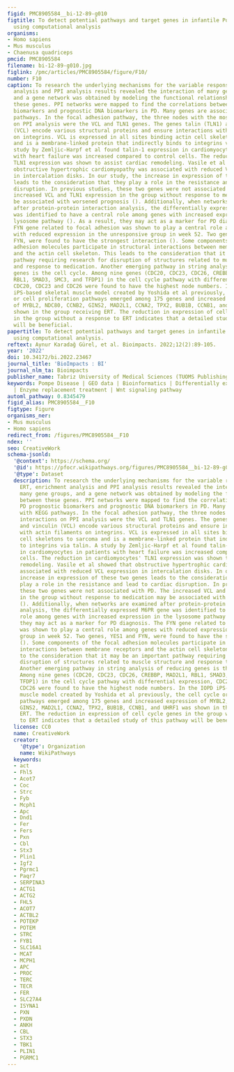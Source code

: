 ```yaml
---
figid: PMC8905584__bi-12-89-g010
figtitle: To detect potential pathways and target genes in infantile Pompe patients
  using computational analysis
organisms:
- Homo sapiens
- Mus musculus
- Chaenusa quadriceps
pmcid: PMC8905584
filename: bi-12-89-g010.jpg
figlink: /pmc/articles/PMC8905584/figure/F10/
number: F10
caption: To research the underlying mechanisms for the variable response to ERT, enrichment
  analysis and PPI analysis results revealed the interaction of many gene groups,
  and a gene network was obtained by modeling the functional relationships between
  these genes. PPI networks were mapped to find the correlations between PD prognostic
  biomarkers and prognostic DNA biomarkers in PD. Many genes are associated with KEGG
  pathways. In the focal adhesion pathway, the three nodes with the most interactions
  on PPI analysis were the VCL and TLN1 genes. The genes talin (TLN1) and vinculin
  (VCL) encode various structural proteins and ensure interactions with actin filaments
  on integrins. VCL is expressed in all sites binding actin cell skeletons to sarcoma
  and is a membrane-linked protein that indirectly binds to integrins via talin. A
  study by Zemljic-Harpf et al found talin-1 expression in cardiomyocytes in patients
  with heart failure was increased compared to control cells. The reduction in cardiomyocytes'
  TLN1 expression was shown to assist cardiac remodeling. Vasile et al showed that
  obstructive hypertrophic cardiomyopathy was associated with reduced VCL expression
  in intercalation disks. In our study, the increase in expression of these two genes
  leads to the consideration that they play a role in the resistance and lead to cardiac
  disruption. In previous studies, these two genes were not associated with PD. The
  increased VCL and TLN1 expression in the group without response to medication may
  be associated with worsened prognosis (). Additionally, when networks are examined
  after protein-protein interaction analysis, the differentially expressed M6PR gene
  was identified to have a central role among genes with increased expression in the
  lysosome pathway (). As a result, they may act as a marker for PD diagnosis. The
  FYN gene related to focal adhesion was shown to play a central role among genes
  with reduced expression in the unresponsive group in week 52. Two genes, YES1 and
  FYN, were found to have the strongest interaction (). Some components of the focal
  adhesion molecules participate in structural interactions between membrane receptors
  and the actin cell skeleton. This leads to the consideration that it may be an important
  pathway requiring research for disruption of structures related to muscle structure
  and response to medication. Another emerging pathway in string analysis of reducing
  genes is the cell cycle. Among nine genes (CDC20, CDC23, CDC26, CREBBP, MAD2L1,
  RBL1, SMAD3, SMC3, and TFDP1) in the cell cycle pathway with differential expression,
  CDC20, CDC23 and CDC26 were found to have the highest node numbers. In the IOPD
  iPS-based skeletal muscle model created by Yoshida et al previously, the cell cycle
  or cell proliferation pathways emerged among 175 genes and increased expression
  of MYBL2, NDC80, CCNB2, GINS2, MAD2L1, CCNA2, TPX2, BUB1B, CCNB1, and UHRF1 was
  shown in the group receiving ERT. The reduction in expression of cell cycle genes
  in the group without a response to ERT indicates that a detailed study of this pathway
  will be beneficial.
papertitle: To detect potential pathways and target genes in infantile Pompe patients
  using computational analysis.
reftext: Aynur Karadağ Gürel, et al. Bioimpacts. 2022;12(2):89-105.
year: '2022'
doi: 10.34172/bi.2022.23467
journal_title: 'BioImpacts : BI'
journal_nlm_ta: Bioimpacts
publisher_name: Tabriz University of Medical Sciences (TUOMS Publishing Group)
keywords: Pompe Disease | GEO data | Bioinformatics | Differentially expressed genes
  | Enzyme replacement treatment | Wnt signaling pathway
automl_pathway: 0.8345479
figid_alias: PMC8905584__F10
figtype: Figure
organisms_ner:
- Mus musculus
- Homo sapiens
redirect_from: /figures/PMC8905584__F10
ndex: ''
seo: CreativeWork
schema-jsonld:
  '@context': https://schema.org/
  '@id': https://pfocr.wikipathways.org/figures/PMC8905584__bi-12-89-g010.html
  '@type': Dataset
  description: To research the underlying mechanisms for the variable response to
    ERT, enrichment analysis and PPI analysis results revealed the interaction of
    many gene groups, and a gene network was obtained by modeling the functional relationships
    between these genes. PPI networks were mapped to find the correlations between
    PD prognostic biomarkers and prognostic DNA biomarkers in PD. Many genes are associated
    with KEGG pathways. In the focal adhesion pathway, the three nodes with the most
    interactions on PPI analysis were the VCL and TLN1 genes. The genes talin (TLN1)
    and vinculin (VCL) encode various structural proteins and ensure interactions
    with actin filaments on integrins. VCL is expressed in all sites binding actin
    cell skeletons to sarcoma and is a membrane-linked protein that indirectly binds
    to integrins via talin. A study by Zemljic-Harpf et al found talin-1 expression
    in cardiomyocytes in patients with heart failure was increased compared to control
    cells. The reduction in cardiomyocytes' TLN1 expression was shown to assist cardiac
    remodeling. Vasile et al showed that obstructive hypertrophic cardiomyopathy was
    associated with reduced VCL expression in intercalation disks. In our study, the
    increase in expression of these two genes leads to the consideration that they
    play a role in the resistance and lead to cardiac disruption. In previous studies,
    these two genes were not associated with PD. The increased VCL and TLN1 expression
    in the group without response to medication may be associated with worsened prognosis
    (). Additionally, when networks are examined after protein-protein interaction
    analysis, the differentially expressed M6PR gene was identified to have a central
    role among genes with increased expression in the lysosome pathway (). As a result,
    they may act as a marker for PD diagnosis. The FYN gene related to focal adhesion
    was shown to play a central role among genes with reduced expression in the unresponsive
    group in week 52. Two genes, YES1 and FYN, were found to have the strongest interaction
    (). Some components of the focal adhesion molecules participate in structural
    interactions between membrane receptors and the actin cell skeleton. This leads
    to the consideration that it may be an important pathway requiring research for
    disruption of structures related to muscle structure and response to medication.
    Another emerging pathway in string analysis of reducing genes is the cell cycle.
    Among nine genes (CDC20, CDC23, CDC26, CREBBP, MAD2L1, RBL1, SMAD3, SMC3, and
    TFDP1) in the cell cycle pathway with differential expression, CDC20, CDC23 and
    CDC26 were found to have the highest node numbers. In the IOPD iPS-based skeletal
    muscle model created by Yoshida et al previously, the cell cycle or cell proliferation
    pathways emerged among 175 genes and increased expression of MYBL2, NDC80, CCNB2,
    GINS2, MAD2L1, CCNA2, TPX2, BUB1B, CCNB1, and UHRF1 was shown in the group receiving
    ERT. The reduction in expression of cell cycle genes in the group without a response
    to ERT indicates that a detailed study of this pathway will be beneficial.
  license: CC0
  name: CreativeWork
  creator:
    '@type': Organization
    name: WikiPathways
  keywords:
  - act
  - Fhl5
  - Acot7
  - Coc
  - Strc
  - Fyb
  - Mcph1
  - Apc
  - Dnd1
  - Fer
  - Fers
  - Pxn
  - Cbl
  - Stx3
  - Plin1
  - Igf2
  - Pgrmc1
  - Paqr7
  - SERPINA3
  - ACTG1
  - ACTG2
  - FHL5
  - ACOT7
  - ACTBL2
  - POTEKP
  - POTEM
  - STRC
  - FYB1
  - SLC16A1
  - MCAT
  - MCPH1
  - APC
  - PROC
  - TERC
  - TECR
  - FER
  - SLC27A4
  - ISYNA1
  - PXN
  - PXDN
  - ANKH
  - CBL
  - STX3
  - TBK1
  - PLIN1
  - PGRMC1
---
```

